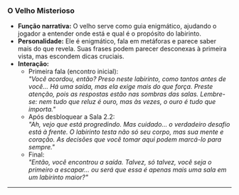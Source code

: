 ### **O Velho Misterioso**

- **Função narrativa:** O velho serve como guia enigmático, ajudando o jogador a entender onde está e qual é o propósito do labirinto.
- **Personalidade:** Ele é enigmático, fala em metáforas e parece saber mais do que revela. Suas frases podem parecer desconexas à primeira vista, mas escondem dicas cruciais.
- **Interação:**
  - Primeira fala (encontro inicial):  
    _"Você acordou, então? Preso neste labirinto, como tantos antes de você... Há uma saída, mas ela exige mais do que força. Preste atenção, pois as respostas estão nas sombras das salas. Lembre-se: nem tudo que reluz é ouro, mas às vezes, o ouro é tudo que importa."_
  - Após desbloquear a Sala 2.2:  
    _"Ah, vejo que está progredindo. Mas cuidado... o verdadeiro desafio está à frente. O labirinto testa não só seu corpo, mas sua mente e coração. As decisões que você tomar aqui podem marcá-lo para sempre."_
  - Final:  
    _"Então, você encontrou a saída. Talvez, só talvez, você seja o primeiro a escapar... ou será que essa é apenas mais uma sala em um labirinto maior?"_

---
